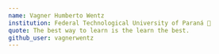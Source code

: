```yaml
---
name: Vagner Humberto Wentz
institution: Federal Technological University of Paraná 🚩
quote: The best way to learn is the learn the best.
github_user: vagnerwentz
---
```

